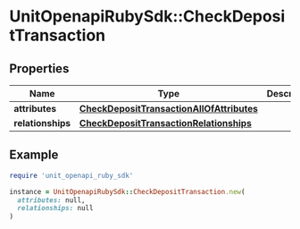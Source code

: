 # UnitOpenapiRubySdk::CheckDepositTransaction

## Properties

| Name | Type | Description | Notes |
| ---- | ---- | ----------- | ----- |
| **attributes** | [**CheckDepositTransactionAllOfAttributes**](CheckDepositTransactionAllOfAttributes.md) |  |  |
| **relationships** | [**CheckDepositTransactionRelationships**](CheckDepositTransactionRelationships.md) |  |  |

## Example

```ruby
require 'unit_openapi_ruby_sdk'

instance = UnitOpenapiRubySdk::CheckDepositTransaction.new(
  attributes: null,
  relationships: null
)
```

